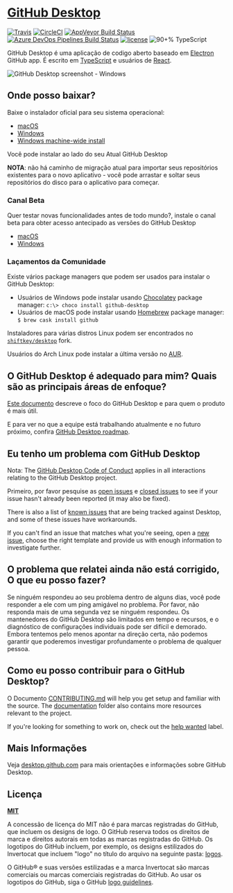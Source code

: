 # [GitHub Desktop](https://desktop.github.com)

[![Travis](https://img.shields.io/travis/desktop/desktop.svg?style=flat-square&label=Travis+CI)](https://travis-ci.org/desktop/desktop)
[![CircleCI](https://img.shields.io/circleci/project/github/desktop/desktop.svg?style=flat-square&label=CircleCI)](https://circleci.com/gh/desktop/desktop)
[![AppVeyor Build Status](https://img.shields.io/appveyor/ci/github-windows/desktop/development.svg?style=flat-square&label=AppVeyor&logo=appveyor)](https://ci.appveyor.com/project/github-windows/desktop/branch/development)
[![Azure DevOps Pipelines Build Status](https://dev.azure.com/github/Desktop/_apis/build/status/Continuous%20Integration)](https://dev.azure.com/github/Desktop/_build/latest?definitionId=3)
[![license](https://img.shields.io/github/license/desktop/desktop.svg?style=flat-square)](https://github.com/desktop/desktop/blob/development/LICENSE)
![90+% TypeScript](https://img.shields.io/github/languages/top/desktop/desktop.svg?style=flat-square&colorB=green)

GitHub Desktop é uma aplicação de codigo aberto baseado em [Electron](https://electron.atom.io)
GitHub app. É escrito em [TypeScript](http://www.typescriptlang.org) e
usuários de [React](https://facebook.github.io/react/).

![GitHub Desktop screenshot - Windows](https://cloud.githubusercontent.com/assets/359239/26094502/a1f56d02-3a5d-11e7-8799-23c7ba5e5106.png)

## Onde posso baixar?
Baixe o instalador oficial para seu sistema operacional:

 - [macOS](https://central.github.com/deployments/desktop/desktop/latest/darwin)
 - [Windows](https://central.github.com/deployments/desktop/desktop/latest/win32)
 - [Windows machine-wide install](https://central.github.com/deployments/desktop/desktop/latest/win32?format=msi)

Você pode instalar ao lado do seu Atual GitHub Desktop

**NOTA**: não há caminho de migração atual para importar seus repositórios existentes para o novo aplicativo - você pode arrastar e soltar seus repositórios do disco para o aplicativo para começar.

### Canal Beta

Quer testar novas funcionalidades antes de todo mundo?, instale o canal beta para obter acesso antecipado as versões do GitHub Desktop

 - [macOS](https://central.github.com/deployments/desktop/desktop/latest/darwin?env=beta)
 - [Windows](https://central.github.com/deployments/desktop/desktop/latest/win32?env=beta)

### Laçamentos da Comunidade

Existe vários package managers que podem ser usados para instalar o GitHub Desktop:
 - Usuários de Windows pode instalar usando [Chocolatey](https://chocolatey.org/) package manager:
      `c:\> choco install github-desktop`
 - Usuários de macOS pode instalar usando [Homebrew](https://brew.sh/) package manager:
      `$ brew cask install github`

Instaladores para várias distros Linux podem ser encontrados no
[`shiftkey/desktop`](https://github.com/shiftkey/desktop) fork.

Usuários do Arch Linux pode instalar a última versão no
[AUR](https://aur.archlinux.org/packages/github-desktop-bin/).

## O GitHub Desktop é adequado para mim? Quais são as principais áreas de enfoque?

[Este documento](https://github.com/desktop/desktop/blob/development/docs/process/what-is-desktop.md) descreve o foco do GitHub Desktop e para quem o produto é mais útil.

E para ver no que a equipe está trabalhando atualmente e no futuro próximo, confira [GitHub Desktop roadmap](https://github.com/desktop/desktop/blob/development/docs/process/roadmap.md).

## Eu tenho um problema com GitHub Desktop

Nota: The [GitHub Desktop Code of Conduct](https://github.com/desktop/desktop/blob/development/CODE_OF_CONDUCT.md) applies in all interactions relating to the GitHub Desktop project.

Primeiro, por favor pesquise as [open issues](https://github.com/desktop/desktop/issues?q=is%3Aopen)
e [closed issues](https://github.com/desktop/desktop/issues?q=is%3Aclosed)
to see if your issue hasn't already been reported (it may also be fixed).

There is also a list of [known issues](https://github.com/desktop/desktop/blob/development/docs/known-issues.md)
that are being tracked against Desktop, and some of these issues have workarounds.

If you can't find an issue that matches what you're seeing, open a [new issue](https://github.com/desktop/desktop/issues/new/choose),
choose the right template and provide us with enough information to investigate
further.

## O problema que relatei ainda não está corrigido, O que eu posso fazer?

Se ninguém respondeu ao seu problema dentro de alguns dias, você pode responder a ele com um ping amigável no problema. Por favor, não responda mais de uma segunda vez se ninguém respondeu. Os mantenedores do GitHub Desktop são limitados em tempo e recursos, e o diagnóstico de configurações individuais pode ser difícil e demorado. Embora tentemos pelo menos apontar na direção certa, não podemos garantir que poderemos investigar profundamente o problema de qualquer pessoa.

## Como eu posso contribuir para o GitHub Desktop?

O Documento [CONTRIBUTING.md](./.github/CONTRIBUTING.md) will help you get setup and
familiar with the source. The [documentation](docs/) folder also contains more
resources relevant to the project.

If you're looking for something to work on, check out the [help wanted](https://github.com/desktop/desktop/issues?q=is%3Aissue+is%3Aopen+label%3A%22help%20wanted%22) label.

## Mais Informações

Veja [desktop.github.com](https://desktop.github.com) para mais orientações e informações sobre GitHub Desktop.

## Licença

**[MIT](LICENSE)**

A concessão de licença do MIT não é para marcas registradas do GitHub, que incluem os designs de logo. O GitHub reserva todos os direitos de marca e direitos autorais em todas as marcas registradas do GitHub. Os logotipos do GitHub incluem, por exemplo, os designs estilizados do Invertocat que incluem "logo" no título do arquivo na seguinte pasta: [logos](app/static/logos).

O GitHub® e suas versões estilizadas e a marca Invertocat são marcas comerciais ou marcas comerciais registradas do GitHub. Ao usar os logotipos do GitHub, siga o GitHub [logo guidelines](https://github.com/logos).
